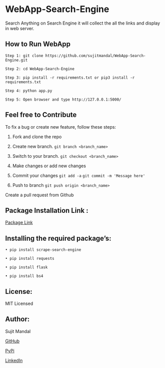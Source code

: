 # WebApp-Search-Engine
Search Anything on Search Engine it will collect the all the links and display in web server.

## How to Run WebApp
```
Step 1: git clone https://github.com/sujitmandal/WebApp-Search-Engine.git

Step 2: cd WebApp-Search-Engine

Step 3: pip install -r requirements.txt or pip3 install -r requirements.txt

Step 4: python app.py 

Step 5: Open browser and type http://127.0.0.1:5000/
```

## Feel free to Contribute

To fix a bug or create new feature, follow these steps:

1. Fork and clone the repo

2. Create new branch. `git branch <branch_name>`

3. Switch to your branch. `git checkout <branch_name>`

4. Make changes or add new changes

5. Commit your changes `git add -a` `git commit -m 'Message here'`

6. Push to branch `git push origin <branch_name>`

Create a pull request from Github

## Package Installation Link : 

[Package Link](https://pypi.org/project/scrape-search-engine/)


## Installing the required package’s:
```
• pip install scrape-search-engine

• pip install requests

• pip install flask

• pip install bs4
```
## License:
MIT Licensed

## Author:
Sujit Mandal

[GitHub](https://github.com/sujitmandal)

[PyPi](https://pypi.org/user/sujitmandal/)

[LinkedIn](https://www.linkedin.com/in/sujit-mandal-91215013a/)